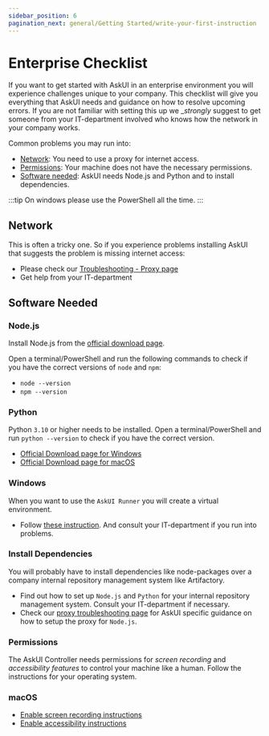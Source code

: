 ```yaml
---
sidebar_position: 6
pagination_next: general/Getting Started/write-your-first-instruction
---
```


# Enterprise Checklist
If you want to get started with AskUI in an enterprise environment you will experience challenges unique to your company. This checklist will give you everything that AskUI needs and guidance on how to resolve upcoming errors. If you are not familiar with setting this up we __strongly_ suggest to get someone from your IT-department involved who knows how the network in your company works.

Common problems you may run into:
* [Network](#network): You need to use a proxy for internet access.
* [Permissions](#permissions): Your machine does not have the necessary permissions.
* [Software needed](#software-needed): AskUI needs Node.js and Python and to install dependencies.

:::tip
On windows please use the PowerShell all the time.
:::

## Network
This is often a tricky one. So if you experience problems installing AskUI that suggests the problem is missing internet access:

* Please check our [Troubleshooting - Proxy page](../07-Troubleshooting/proxy.md)
* Get help from your IT-department

## Software Needed

### Node.js
Install Node.js from the [official download page](https://nodejs.org/en/download).

Open a terminal/PowerShell and run the following commands to check if you have the correct versions of `node` and `npm`:

* `node --version`
* `npm --version`

### Python
Python `3.10` or higher needs to be installed. Open a terminal/PowerShell and run `python --version` to check if you have the correct version.

* [Official Download page for Windows](https://www.python.org/downloads/windows/)
* [Official Download page for macOS](https://www.python.org/downloads/macos/)

### Windows
When you want to use the `AskUI Runner` you will create a virtual environment.

* Follow [these instruction](https://mothergeo-py.readthedocs.io/en/latest/development/how-to/venv-win.html). And consult your IT-department if you run into problems.

### Install Dependencies
You will probably have to install dependencies like node-packages over a company internal repository management system like Artifactory.

* Find out how to set up `Node.js` and `Python` for your internal repository management system. Consult your IT-department if necessary.
* Check our [proxy troubleshooting page](../07-Troubleshooting/proxy.md) for AskUI specific guidance on how to setup the proxy for `Node.js`.

### Permissions
The AskUI Controller needs permissions for _screen recording_ and _accessibility features_ to control your machine like a human. Follow the instructions for your operating system.

### macOS

* [Enable screen recording instructions](https://support.apple.com/en-gb/guide/mac-help/mchld6aa7d23/mac)
* [Enable accessibility instructions](https://support.apple.com/en-gb/guide/mac-help/mh43185/mac)
